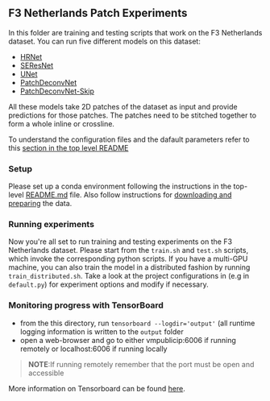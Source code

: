 ## F3 Netherlands Patch Experiments
In this folder are training and testing scripts that work on the F3 Netherlands dataset. 
You can run five different models on this dataset:
* [HRNet](configs/hrnet.yaml)
* [SEResNet](configs/seresnet_unet.yaml)
* [UNet](configs/unet.yaml)
* [PatchDeconvNet](configs/patch_deconvnet.yaml)
* [PatchDeconvNet-Skip](configs/patch_deconvnet_skip.yaml)

All these models take 2D patches of the dataset as input and provide predictions for those patches. The patches need to be stitched together to form a whole inline or crossline.

To understand the configuration files and the dafault parameters refer to this [section in the top level README](../../../README.md#configuration-files)

### Setup

Please set up a conda environment following the instructions in the top-level [README.md](../../../README.md#setting-up-environment) file.
Also follow instructions for [downloading and preparing](../../../README.md#f3-Netherlands) the data.

### Running experiments

Now you're all set to run training and testing experiments on the F3 Netherlands dataset. Please start from the `train.sh` and `test.sh` scripts, which invoke the corresponding python scripts. If you have a multi-GPU machine, you can also train the model in a distributed fashion by running `train_distributed.sh`. Take a look at the project configurations in (e.g in `default.py`) for experiment options and modify if necessary. 

### Monitoring progress with TensorBoard
- from the this directory, run `tensorboard --logdir='output'` (all runtime logging information is
written to the `output` folder  
- open a web-browser and go to  either vmpublicip:6006 if running remotely or localhost:6006 if running locally  
> **NOTE**:If running remotely remember that the port must be open and accessible 
 
More information on Tensorboard can be found [here](https://www.tensorflow.org/get_started/summaries_and_tensorboard#launching_tensorboard).
